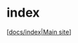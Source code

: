 # index

[[docs/index|Main site]]

[//begin]: # "Autogenerated link references for markdown compatibility"
[docs/index|Main site]: docs/index "Stoops Foamnotes"
[//end]: # "Autogenerated link references"
